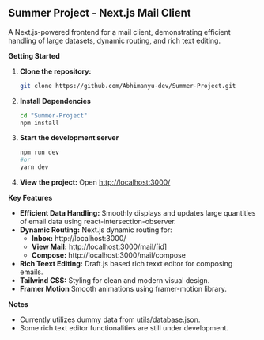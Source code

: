 ## Summer Project - Next.js Mail Client

A Next.js-powered frontend for a mail client, demonstrating efficient handling of large datasets, dynamic routing, and rich text editing.

**Getting Started**

1. **Clone the repository:**
   ```bash
   git clone https://github.com/Abhimanyu-dev/Summer-Project.git
    ```

2. **Install Dependencies**
    ```bash
    cd "Summer-Project"
    npm install
    ```
3. **Start the development server**
    ```bash
    npm run dev
    #or
    yarn dev
    ```
4. **View the project:**
    Open [http://localhost:3000/](http://localhost:3000/)


**Key Features**
* **Efficient Data Handling:** Smoothly displays and updates large quantities of email data using react-intersection-observer.
* **Dynamic Routing:** Next.js dynamic routing for:
    * **Inbox:** http://localhost:3000/
    * **View Mail:** http://localhost:3000/mail/[id]
    * **Compose:** http://localhost:3000/mail/compose
* **Rich Teext Editing:** Draft.js based rich texxt editor for composing emails.
* **Tailwind CSS:** Styling for clean and modern visual design.
* **Framer Motion** Smooth animations using framer-motion library.

**Notes**
* Currently utilizes dummy data from [utils/database.json](utils/database.json).
* Some rich text editor functionalities are still under development.
